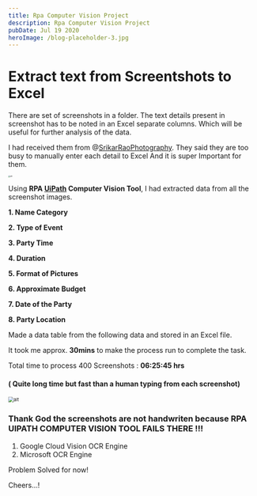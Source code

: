 ```yaml
---
title: Rpa Computer Vision Project
description: Rpa Computer Vision Project
pubDate: Jul 19 2020
heroImage: /blog-placeholder-3.jpg
---
```


# Extract text from Screentshots to Excel


There are set of screenshots in a folder. The text details present in screenshot has to be noted in an Excel separate columns. Which will be useful for further analysis of the data.

I had received them from @[SrikarRaoPhotography](https://srikarraophotography.com/). They said they are too busy to manually enter each detail to Excel And it is super Important for them.





<img src="https://srikar8.github.io/images/1.png" alt="alt" style="zoom: 25%;" />

Using **RPA [UiPath](https://www.uipath.com/) Computer Vision Tool**, I had extracted data from all the screenshot images.

**1. Name Category**

**2. Type of Event**

**3. Party Time**

**4.  Duration**

**5. Format of Pictures**

**6. Approximate Budget**

**7. Date of the Party**

**8. Party Location**



Made a data table from the following data and stored in an Excel file.





It took me approx. **30mins** to make the process run to complete the task.

Total time to process  400 Screenshots : **06:25:45 hrs**

#### ( Quite long time but fast than a human typing from each screenshot)



<img src="https://srikar8.github.io/images/2.png" alt="alt" style="zoom: 67%;" />




### Thank God the screenshots are not handwriten because RPA UIPATH COMPUTER VISION TOOL FAILS THERE !!!
1. Google Cloud Vision OCR Engine
2. Microsoft OCR Engine


Problem Solved for now! 

Cheers...!